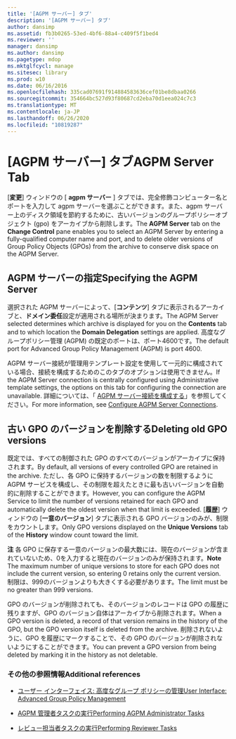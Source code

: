 ```yaml
---
title: '[AGPM サーバー] タブ'
description: '[AGPM サーバー] タブ'
author: dansimp
ms.assetid: fb3b0265-53ed-4bf6-88a4-c409f5f1bed4
ms.reviewer: ''
manager: dansimp
ms.author: dansimp
ms.pagetype: mdop
ms.mktglfcycl: manage
ms.sitesec: library
ms.prod: w10
ms.date: 06/16/2016
ms.openlocfilehash: 335cad07691f914884583636cef01be8dbaa0266
ms.sourcegitcommit: 354664bc527d93f80687cd2eba70d1eea024c7c3
ms.translationtype: MT
ms.contentlocale: ja-JP
ms.lasthandoff: 06/26/2020
ms.locfileid: "10819287"
---
```

# <span data-ttu-id="1c81d-103">[AGPM サーバー] タブ</span><span class="sxs-lookup"><span data-stu-id="1c81d-103">AGPM Server Tab</span></span>


<span data-ttu-id="1c81d-104">[**変更**] ウィンドウの [ **agpm サーバー** ] タブでは、完全修飾コンピューター名とポートを入力して agpm サーバーを選ぶことができます。また、agpm サーバー上のディスク領域を節約するために、古いバージョンのグループポリシーオブジェクト (gpo) をアーカイブから削除します。</span><span class="sxs-lookup"><span data-stu-id="1c81d-104">The **AGPM Server** tab on the **Change Control** pane enables you to select an AGPM Server by entering a fully-qualified computer name and port, and to delete older versions of Group Policy Objects (GPOs) from the archive to conserve disk space on the AGPM Server.</span></span>

## <span data-ttu-id="1c81d-105">AGPM サーバーの指定</span><span class="sxs-lookup"><span data-stu-id="1c81d-105">Specifying the AGPM Server</span></span>


<span data-ttu-id="1c81d-106">選択された AGPM サーバーによって、[**コンテンツ**] タブに表示されるアーカイブと、**ドメイン委任**設定が適用される場所が決まります。</span><span class="sxs-lookup"><span data-stu-id="1c81d-106">The AGPM Server selected determines which archive is displayed for you on the **Contents** tab and to which location the **Domain Delegation** settings are applied.</span></span> <span data-ttu-id="1c81d-107">高度なグループポリシー管理 (AGPM) の既定のポートは、ポート4600です。</span><span class="sxs-lookup"><span data-stu-id="1c81d-107">The default port for Advanced Group Policy Management (AGPM) is port 4600.</span></span>

<span data-ttu-id="1c81d-108">AGPM サーバー接続が管理用テンプレート設定を使用して一元的に構成されている場合、接続を構成するためのこのタブのオプションは使用できません。</span><span class="sxs-lookup"><span data-stu-id="1c81d-108">If the AGPM Server connection is centrally configured using Administrative template settings, the options on this tab for configuring the connection are unavailable.</span></span> <span data-ttu-id="1c81d-109">詳細については、「 [AGPM サーバー接続を構成する](configure-agpm-server-connections-agpm30ops.md)」を参照してください。</span><span class="sxs-lookup"><span data-stu-id="1c81d-109">For more information, see [Configure AGPM Server Connections](configure-agpm-server-connections-agpm30ops.md).</span></span>

## <span data-ttu-id="1c81d-110">古い GPO のバージョンを削除する</span><span class="sxs-lookup"><span data-stu-id="1c81d-110">Deleting old GPO versions</span></span>


<span data-ttu-id="1c81d-111">既定では、すべての制御された GPO のすべてのバージョンがアーカイブに保持されます。</span><span class="sxs-lookup"><span data-stu-id="1c81d-111">By default, all versions of every controlled GPO are retained in the archive.</span></span> <span data-ttu-id="1c81d-112">ただし、各 GPO に保持するバージョンの数を制限するように AGPM サービスを構成し、その制限を超えたときに最も古いバージョンを自動的に削除することができます。</span><span class="sxs-lookup"><span data-stu-id="1c81d-112">However, you can configure the AGPM Service to limit the number of versions retained for each GPO and automatically delete the oldest version when that limit is exceeded.</span></span> <span data-ttu-id="1c81d-113">[**履歴**] ウィンドウの [**一意のバージョン**] タブに表示される GPO バージョンのみが、制限をカウントします。</span><span class="sxs-lookup"><span data-stu-id="1c81d-113">Only GPO versions displayed on the **Unique Versions** tab of the **History** window count toward the limit.</span></span>

<span data-ttu-id="1c81d-114">**注** 各 GPO に保存する一意のバージョンの最大数には、現在のバージョンが含まれていないため、0を入力すると現在のバージョンのみが保持されます。</span><span class="sxs-lookup"><span data-stu-id="1c81d-114">**Note** The maximum number of unique versions to store for each GPO does not include the current version, so entering 0 retains only the current version.</span></span> <span data-ttu-id="1c81d-115">制限は、999のバージョンよりも大きくする必要があります。</span><span class="sxs-lookup"><span data-stu-id="1c81d-115">The limit must be no greater than 999 versions.</span></span>

<span data-ttu-id="1c81d-116">GPO のバージョンが削除されても、そのバージョンのレコードは GPO の履歴に残りますが、GPO のバージョン自体はアーカイブから削除されます。</span><span class="sxs-lookup"><span data-stu-id="1c81d-116">When a GPO version is deleted, a record of that version remains in the history of the GPO, but the GPO version itself is deleted from the archive.</span></span> <span data-ttu-id="1c81d-117">削除されないように、GPO を履歴にマークすることで、その GPO のバージョンが削除されないようにすることができます。</span><span class="sxs-lookup"><span data-stu-id="1c81d-117">You can prevent a GPO version from being deleted by marking it in the history as not deletable.</span></span>

 

### <span data-ttu-id="1c81d-118">その他の参照情報</span><span class="sxs-lookup"><span data-stu-id="1c81d-118">Additional references</span></span>

-   [<span data-ttu-id="1c81d-119">ユーザー インターフェイス: 高度なグループ ポリシーの管理</span><span class="sxs-lookup"><span data-stu-id="1c81d-119">User Interface: Advanced Group Policy Management</span></span>](user-interface-advanced-group-policy-management-agpm30ops.md)

-   [<span data-ttu-id="1c81d-120">AGPM 管理者タスクの実行</span><span class="sxs-lookup"><span data-stu-id="1c81d-120">Performing AGPM Administrator Tasks</span></span>](performing-agpm-administrator-tasks-agpm30ops.md)

-   [<span data-ttu-id="1c81d-121">レビュー担当者タスクの実行</span><span class="sxs-lookup"><span data-stu-id="1c81d-121">Performing Reviewer Tasks</span></span>](performing-reviewer-tasks-agpm30ops.md)

 

 






